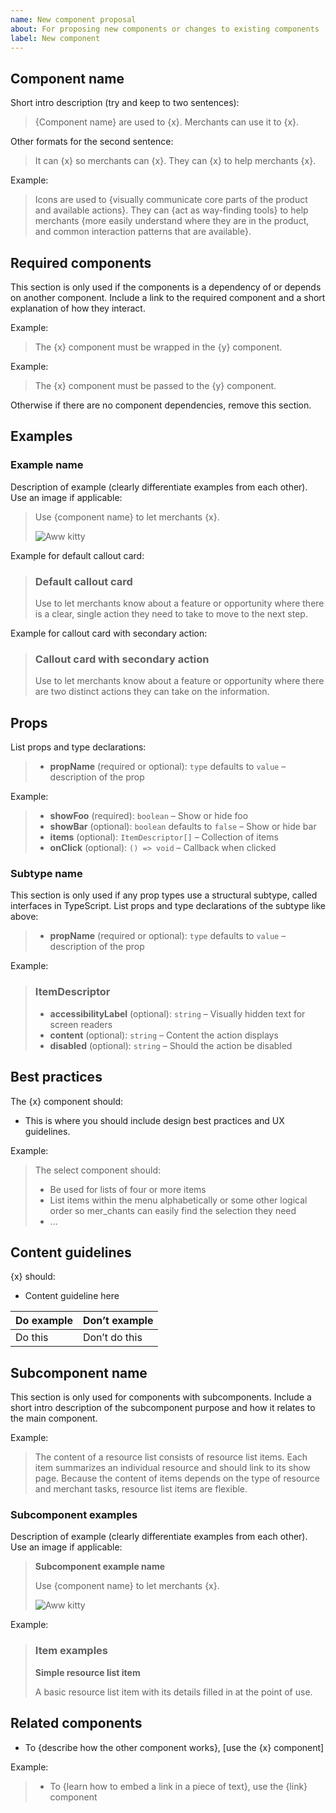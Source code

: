 ```yaml
---
name: New component proposal
about: For proposing new components or changes to existing components
label: New component
---
```


## Component name

Short intro description (try and keep to two sentences):

> {Component name} are used to {x}. Merchants can use it to {x}.

Other formats for the second sentence:

> It can {x} so merchants can {x}.
> They can {x} to help merchants {x}.

Example:

> Icons are used to {visually communicate core parts of the product and available actions}. They can {act as way-finding tools} to help merchants {more easily understand where they are in the product, and common interaction patterns that are available}.

## Required components

This section is only used if the components is a dependency of or depends on another component. Include a link to the required component and a short explanation of how they interact.

Example:

> The {x} component must be wrapped in the {y} component.

Example:

> The {x} component must be passed to the {y} component.

Otherwise if there are no component dependencies, remove this section.

## Examples

### Example name

Description of example (clearly differentiate examples from each other). Use an image if applicable:

> Use {component name} to let merchants {x}.
>
> ![Aww kitty](https://placeimg.com/300/100/arch/grayscale)

Example for default callout card:

> ### Default callout card
>
> Use to let merchants know about a feature or opportunity where there is a clear, single action they need to take to move to the next step.

Example for callout card with secondary action:

> ### Callout card with secondary action
>
> Use to let merchants know about a feature or opportunity where there are two distinct actions they can take on the information.

## Props

List props and type declarations:

> - **propName** (required or optional): `type` defaults to `value` – description of the prop

Example:

> - **showFoo** (required): `boolean` – Show or hide foo
> - **showBar** (optional): `boolean` defaults to `false` – Show or hide bar
> - **items** (optional): `ItemDescriptor[]` – Collection of items
> - **onClick** (optional): `() => void` – Callback when clicked

### Subtype name

This section is only used if any prop types use a structural subtype, called interfaces in TypeScript. List props and type declarations of the subtype like above:

> - **propName** (required or optional): `type` defaults to `value` – description of the prop

Example:

> ### ItemDescriptor
>
> - **accessibilityLabel** (optional): `string` – Visually hidden text for screen readers
> - **content** (optional): `string` – Content the action displays
> - **disabled** (optional): `string` – Should the action be disabled

## Best practices

The {x} component should:

- This is where you should include design best practices and UX guidelines.

Example:

> The select component should:
>
> - Be used for lists of four or more items
> - List items within the menu alphabetically or some other logical order so mer_chants can easily find the selection they need
> - ...

## Content guidelines

{x} should:

- Content guideline here

| Do example | Don’t example |
| ---------- | ------------- |
| Do this    | Don’t do this |

## Subcomponent name

This section is only used for components with subcomponents. Include a short intro description of the subcomponent purpose and how it relates to the main component.

Example:

> The content of a resource list consists of resource list items. Each item summarizes an individual resource and should link to its show page.
> Because the content of items depends on the type of resource and merchant tasks, resource list items are flexible.

### Subcomponent examples

Description of example (clearly differentiate examples from each other). Use an image if applicable:

> **Subcomponent example name**
>
> Use {component name} to let merchants {x}.
>
> ![Aww kitty](https://placeimg.com/300/100/arch/grayscale)

Example:

> ### Item examples
>
> **Simple resource list item**
>
> A basic resource list item with its details filled in at the point of use.

## Related components

- To {describe how the other component works}, [use the {x} component]

Example:

> - To {learn how to embed a link in a piece of text}, use the {link} component
